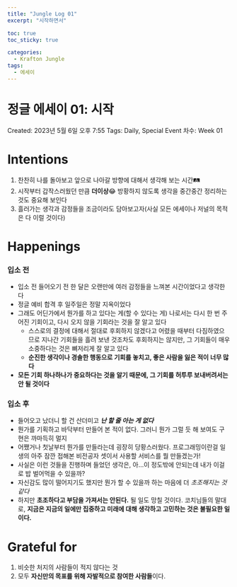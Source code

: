 ```yaml
---
title: "Jungle Log 01"
excerpt: "시작하면서"

toc: true
toc_sticky: true

categories:
  - Krafton Jungle
tags:
  - 에세이
---
```

# 정글 에세이 01: 시작

Created: 2023년 5월 6일 오후 7:55
Tags: Daily, Special Event
차수: Week 01

# Intentions

1. 찬찬히 나를 돌아보고 앞으로 나아갈 방향에 대해서 생각해 보는 시간🛤️
2. 시작부터 갑작스러웠던 만큼 **더이상**😂 방황하지 않도록 생각을 중간중간 정리하는 것도 중요해 보인다
3. 흘러가는 생각과 감정들을 조금이라도 담아보고자(사실 모든 에세이나 저널의 목적은 다 이럴 것이다)

# Happenings

### 입소 전

- 입소 전 들어오기 전 한 달은 오랜만에 여러 감정들을 느껴본 시간이었다고 생각한다
- 정글 예비 합격 후 일주일은 정말 지옥이었다
- 그래도 어딘가에서 뭔가를 하고 있다는 게(할 수 있다는 게) 나로서는 다시 한 번 주어진 기회이고, 다시 오지 않을 기회라는 것을 잘 알고 있다
    - 스스로의 결정에 대해서 절대로 후회하지 않겠다고 어렸을 때부터 다짐하였으므로 지나간 기회들을 흘려 보낸 것조차도 후회하지는 않지만, 그 기회들이 매우 소중하다는 것은 뼈저리게 잘 알고 있다
    - **순진한 생각이나 경솔한 행동으로 기회를 놓치고, 좋은 사람을 잃은 적이 너무 많다**
- **모든 기회 하나하나가 중요하다는 것을 알기 때문에, 그 기회를 허투루 보내버려서는 안 될 것이다**

### 입소 후

- 들어오고 났더니 할 건 산더미고 ***난 할 줄 아는 게 없다***
- 뭔가를 기획하고 바닥부터 만들어 본 적이 없다. 그러니 뭔가 그럴 듯 해 보여도 구현은 까마득히 멀지
- 어쨌거나 첫날부터 뭔가를 만들라는데 굉장히 당황스러웠다. 프로그래밍이란걸 일생의 아주 잠깐 접해본 비전공자 셋이서 사용할 서비스를 뭘 만들겠는가!
- 사실은 이런 것들을 진행하며 들었던 생각은, 아…이 정도밖에 안되는데 내가 이걸로 밥 벌어먹을 수 있을까?
- 자신감도 많이 떨어지기도 했지만 뭔가 할 수 있을까 하는 마음에 더 *초조해지는 것 같다*
- 하지만 **초조하다고 부담을 가져서는 안된다.** 될 일도 망칠 것이다. 코치님들의 말대로, **지금은 지금의 일에만 집중하고 미래에 대해 생각하고 고민하는 것은 불필요한 일이다.**

# Grateful for

1. 비슷한 처지의 사람들이 적지 않다는 것
2.  모두 **자신만의 목표를 위해 자발적으로 참여한 사람들**이다.
